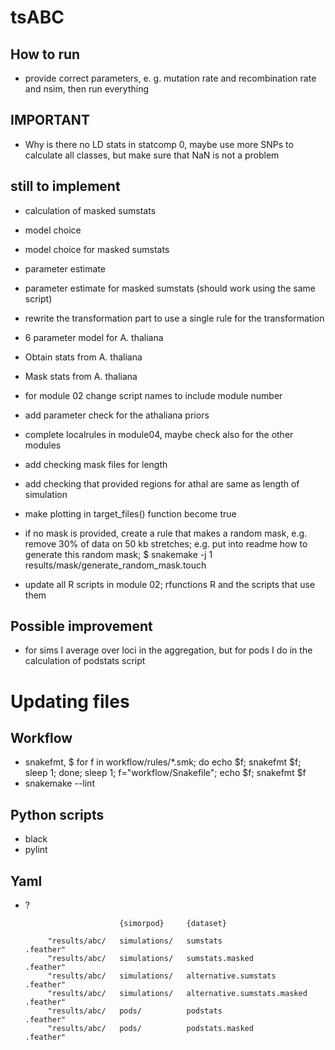 # tsABC

## How to run
 + provide correct parameters, e. g. mutation rate and recombination rate and nsim, then run everything

## IMPORTANT
 + Why is there no LD stats in statcomp 0, maybe use more SNPs to calculate all classes, but make sure that NaN is not a problem

## still to implement
 + calculation of masked sumstats
 + model choice
 + model choice for masked sumstats
 + parameter estimate
 + parameter estimate for masked sumstats (should work using the same script)
 + rewrite the transformation part to use a single rule for the transformation
 + 6 parameter model for A. thaliana
 + Obtain stats from A. thaliana
 + Mask stats from A. thaliana
 + for module 02 change script names to include module number
 + add parameter check for the athaliana priors
 + complete localrules in module04, maybe check also for the other modules
 + add checking mask files for length
 + add checking that provided regions for athal are same as length of simulation
 + make plotting in target_files() function become true

 + if no mask is provided, create a rule that makes a random mask, e.g. remove 30% of data on 50 kb stretches; e.g. put into readme how to generate this random mask; $ snakemake -j 1 results/mask/generate_random_mask.touch
 + update all R scripts in module 02; rfunctions R and the scripts that use them

## Possible improvement

 + for sims I average over loci in the aggregation, but for pods I do in the calculation of podstats script

# Updating files

## Workflow
 + snakefmt, $ for f in workflow/rules/*.smk; do echo $f; snakefmt $f; sleep 1; done; sleep 1; f="workflow/Snakefile"; echo $f; snakefmt $f
 + snakemake --lint

## Python scripts
 + black
 + pylint

## Yaml
 + ?



                            {simorpod}     {dataset}

            "results/abc/   simulations/   sumstats                       .feather"
            "results/abc/   simulations/   sumstats.masked                .feather"
            "results/abc/   simulations/   alternative.sumstats           .feather"
            "results/abc/   simulations/   alternative.sumstats.masked    .feather"
            "results/abc/   pods/          podstats                       .feather"
            "results/abc/   pods/          podstats.masked                .feather"
